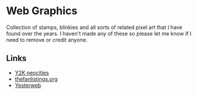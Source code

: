 # Web Graphics

Collection of stamps, blinkies and all sorts of related pixel art that
I have found over the years. I haven't made any of these so please let me
know if I need to remove or credit anyone.

## Links

- [Y2K neocities](https://y2k.neocities.org/stamps)
- [thefanlistings.org](https://thefanlistings.org)
- [Yesterweb](https://yesterweb.org)

